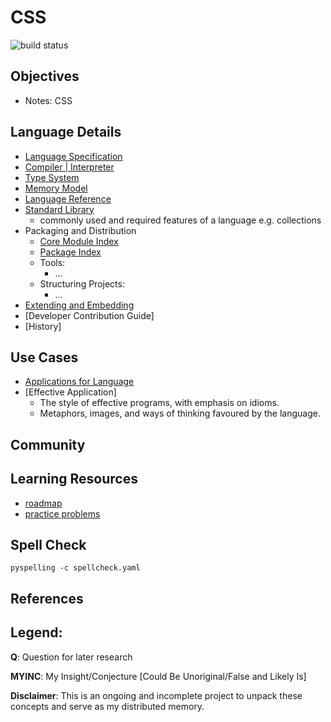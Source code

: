 # CSS
![build status](https://github.com/praisetompane/css/actions/workflows/css.yaml/badge.svg) <br>

## Objectives
- Notes: CSS

## Language Details
- [Language Specification](https://www.w3.org/Style/CSS/specs.en.html)
- [Compiler | Interpreter]()
- [Type System]()
- [Memory Model]()
- [Language Reference]()
- [Standard Library]()
    - commonly used and required features of a language
        e.g. collections
- Packaging and Distribution
    - [Core Module Index]()
    - [Package Index]()
    - Tools:
        - ...
    - Structuring Projects:
        - ...
- [Extending and Embedding]()
- [Developer Contribution Guide]
- [History]

## Use Cases
- [Applications for Language]()
- [Effective Application]
    - The style of effective programs, with emphasis on idioms.      
    - Metaphors, images, and ways of thinking favoured by the language.
## Community

## Learning Resources
  - [roadmap](https://www.youtube.com/watch?v=G3e-cpL7ofc)
  - [practice problems]()

## Spell Check
```shell
pyspelling -c spellcheck.yaml
```

## References

## Legend:
**Q**: Question for later research

**MYINC**: My Insight/Conjecture [Could Be Unoriginal/False and Likely Is]

**Disclaimer**: This is an ongoing and incomplete project to unpack these concepts and serve as my distributed memory.
